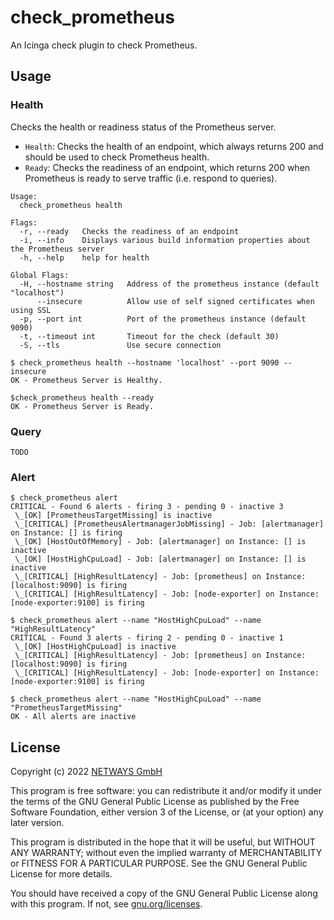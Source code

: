 # check_prometheus

An Icinga check plugin to check Prometheus.

## Usage

### Health

Checks the health or readiness status of the Prometheus server.

* `Health`: Checks the health of an endpoint, which always returns 200 and should be used to check Prometheus health.
* `Ready`: Checks the readiness of an endpoint, which returns 200 when Prometheus is ready to serve traffic (i.e. respond to queries).

````
Usage:
  check_prometheus health

Flags:
  -r, --ready   Checks the readiness of an endpoint
  -i, --info    Displays various build information properties about the Prometheus server
  -h, --help    help for health

Global Flags:
  -H, --hostname string   Address of the prometheus instance (default "localhost")
      --insecure          Allow use of self signed certificates when using SSL
  -p, --port int          Port of the prometheus instance (default 9090)
  -t, --timeout int       Timeout for the check (default 30)
  -S, --tls               Use secure connection
````

````
$ check_prometheus health --hostname 'localhost' --port 9090 --insecure
OK - Prometheus Server is Healthy.

$check_prometheus health --ready       
OK - Prometheus Server is Ready.
````

### Query

```
TODO
```

### Alert

```
$ check_prometheus alert
CRITICAL - Found 6 alerts - firing 3 - pending 0 - inactive 3
 \_[OK] [PrometheusTargetMissing] is inactive 
 \_[CRITICAL] [PrometheusAlertmanagerJobMissing] - Job: [alertmanager] on Instance: [] is firing 
 \_[OK] [HostOutOfMemory] - Job: [alertmanager] on Instance: [] is inactive 
 \_[OK] [HostHighCpuLoad] - Job: [alertmanager] on Instance: [] is inactive 
 \_[CRITICAL] [HighResultLatency] - Job: [prometheus] on Instance: [localhost:9090] is firing 
 \_[CRITICAL] [HighResultLatency] - Job: [node-exporter] on Instance: [node-exporter:9100] is firing 
 
$ check_prometheus alert --name "HostHighCpuLoad" --name "HighResultLatency" 
CRITICAL - Found 3 alerts - firing 2 - pending 0 - inactive 1
 \_[OK] [HostHighCpuLoad] is inactive 
 \_[CRITICAL] [HighResultLatency] - Job: [prometheus] on Instance: [localhost:9090] is firing 
 \_[CRITICAL] [HighResultLatency] - Job: [node-exporter] on Instance: [node-exporter:9100] is firing 
 
$ check_prometheus alert --name "HostHighCpuLoad" --name "PrometheusTargetMissing"
OK - All alerts are inactive
```

## License

Copyright (c) 2022 [NETWAYS GmbH](mailto:info@netways.de)

This program is free software: you can redistribute it and/or modify it under the terms of the GNU General Public
License as published by the Free Software Foundation, either version 3 of the License, or
(at your option) any later version.

This program is distributed in the hope that it will be useful, but WITHOUT ANY WARRANTY; without even the implied
warranty of MERCHANTABILITY or FITNESS FOR A PARTICULAR PURPOSE. See the GNU General Public License for more details.

You should have received a copy of the GNU General Public License along with this program. If not,
see [gnu.org/licenses](https://www.gnu.org/licenses/).
